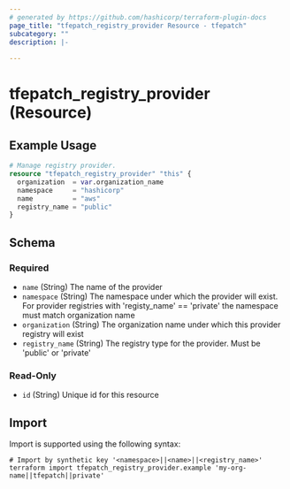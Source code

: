 ```yaml
---
# generated by https://github.com/hashicorp/terraform-plugin-docs
page_title: "tfepatch_registry_provider Resource - tfepatch"
subcategory: ""
description: |-
  
---
```


# tfepatch_registry_provider (Resource)



## Example Usage

```terraform
# Manage registry provider.
resource "tfepatch_registry_provider" "this" {
  organization  = var.organization_name
  namespace     = "hashicorp"
  name          = "aws"
  registry_name = "public"
}
```

<!-- schema generated by tfplugindocs -->
## Schema

### Required

- `name` (String) The name of the provider
- `namespace` (String) The namespace under which the provider will exist. For provider registries with 'registy_name' == 'private' the namespace must match organization name
- `organization` (String) The organization name under which this provider registry will exist
- `registry_name` (String) The registry type for the provider. Must be 'public' or 'private'

### Read-Only

- `id` (String) Unique id for this resource

## Import

Import is supported using the following syntax:

```shell
# Import by synthetic key '<namespace>||<name>||<registry_name>'
terraform import tfepatch_registry_provider.example 'my-org-name||tfepatch||private'
```
